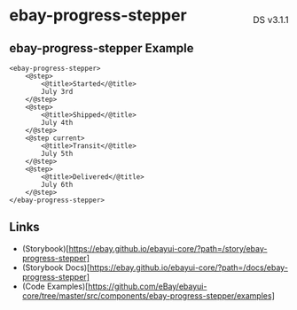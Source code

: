 <h1 style='display: flex; justify-content: space-between; align-items: center;'>
    <span>
        ebay-progress-stepper
    </span>
    <span style='font-weight: normal; font-size: medium; margin-bottom: -15px;'>
        DS v3.1.1
    </span>
</h1>

## ebay-progress-stepper Example

```marko
<ebay-progress-stepper>
    <@step>
        <@title>Started</@title>
        July 3rd
    </@step>
    <@step>
        <@title>Shipped</@title>
        July 4th
    </@step>
    <@step current>
        <@title>Transit</@title>
        July 5th
    </@step>
    <@step>
        <@title>Delivered</@title>
        July 6th
    </@step>
</ebay-progress-stepper>
```

## Links

-   (Storybook)[https://ebay.github.io/ebayui-core/?path=/story/ebay-progress-stepper]
-   (Storybook Docs)[https://ebay.github.io/ebayui-core/?path=/docs/ebay-progress-stepper]
-   (Code Examples)[https://github.com/eBay/ebayui-core/tree/master/src/components/ebay-progress-stepper/examples]
